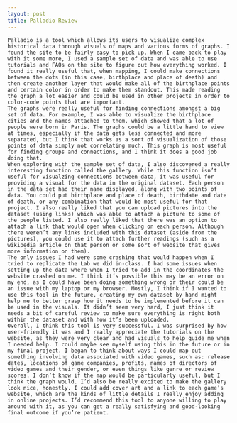 ```yaml
---
layout: post
title: Palladio Review
---
```


	Palladio is a tool which allows its users to visualize complex historical data through visuals of maps and various forms of graphs. I found the site to be fairly easy to pick up. When I came back to play with it some more, I used a sample set of data and was able to use tutorials and FAQs on the site to figure out how everything worked. I found it really useful that, when mapping, I could make connections between the dots (in this case, birthplace and place of death) and then create another layer that would make all of the birthplace points and certain color in order to make them standout. This made reading the graph a lot easier and could be used in other projects in order to color-code points that are important.
	The graphs were really useful for finding connections amongst a big set of data. For example, I was able to visualize the birthplace cities and the names attached to them, which showed that a lot of people were born in Paris. The graphs could be a little hard to view at times, especially if the data gets less connected and more separated, but I think that works as a sort of visualization of those points of data simply not correlating much. This graph is most useful for finding groups and connections, and I think it does a good job doing that.
	When exploring with the sample set of data, I also discovered a really interesting function called the gallery. While this function isn’t useful for visualzing connections between data, it was useful for providing a visual for the data in the original dataset. Each person in the data set had their name displayed, along with two points of data. You could put birthplace and place of death, birthdate and date of death, or any combination that would be most useful for that project. I also really liked that you can upload pictures into the dataset (using links) which was able to attach a picture to some of the people listed. I also really liked that there was an option to attach a link that would open when clicking on each person. Although there weren’t any links included with this dataset (aside from the pictures), you could use it to attach further readings (such as a wikipedia article on that person or some sort of website that gives more information on them).
	The only issues I had were some crashing that would happen when I tried to replicate the Lab we did in-class. I had some issues when setting up the data where when I tried to add in the coordinates the website crashed on me. I think it’s possible this may be an error on my end, as I could have been doing something wrong or their could be an issue with my laptop or my browser. Mostly, I think if I wanted to use this tool in the future, creating my own dataset by hand might help me to better grasp how it needs to be implemented before it can be used in the visuals. It didn’t seem very hard, I just think it needs a bit of careful review to make sure everything is right both within the dataset and with how it’s been uploaded.
	Overall, I think this tool is very successful. I was surprised by how user-friendly it was and I really appreciate the tutorials on the website, as they were very clear and had visuals to help guide me when I needed help. I could maybe see myself using this in the future or in my final project. I began to think about ways I could map out something involving data associated with video games, such as: release dates, locations of game companies, profits, names of directors of video games and their gender, or even things like genre or review scores. I don’t know if the map would be particularly useful, but I think the graph would. I’d also be really excited to make the gallery look nice, honestly. I could add cover art and a link to each game’s website, which are the kinds of little details I really enjoy adding in online projects. I’d recommend this tool to anyone willing to play around with it, as you can get a really satisfying and good-looking final outcome if you’re patient.
